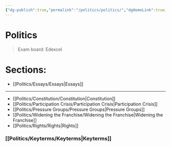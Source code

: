```yaml
---
{"dg-publish":true,"permalink":"/politics/politics/","dgHomeLink":true,"dgPassFrontmatter":false}
---
```



# Politics

>Exam board: Edexcel

# Sections:
- [[Politics/Essays/Essays|Essays]]
---
- [[Politics/Constitution/Constitution|Constitution]]
- [[Politics/Participation Crisis/Participation Crisis|Participation Crisis]]
- [[Politics/Pressure Groups/Pressure Groups|Pressure Groups]]
- [[Politics/Widening the Franchise/Widening the Franchise|Widening the Franchise]]
- [[Politics/Rights/Rights|Rights]]


### [[Politics/Keyterms/Keyterms|Keyterms]]